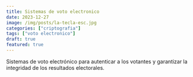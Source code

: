```yaml
---
title: Sistemas de voto electronico
date: 2023-12-27
image: /img/posts/la-tecla-esc.jpg
categories: ["criptografia"]
tags: ["voto electronico"]
draft: true
featured: true
---
```



Sistemas de voto electrónico para autenticar a los votantes y garantizar la integridad de los resultados electorales.

